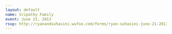 ```yaml
---
layout: default
name: Sripathy Family
event: June 21, 2013
rsvp: http://ryanandsuhasini.wufoo.com/forms/ryan-suhasini-june-21-2013/
---
```

